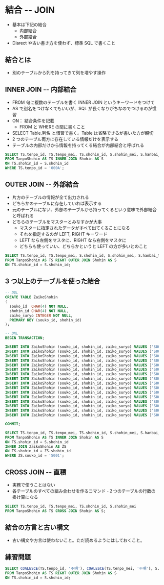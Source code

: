 # 結合 -- JOIN

- 基本は下記の結合
  - 内部結合
  - 外部結合
- Diarect や古い書き方を使わず、標準 SQL で書くこと

## 結合とは

- 別のテーブルから列を持ってきて列を増やす操作

## INNER JOIN -- 内部結合

- FROM 句に複数のテーブルを書く INNER JOIN というキーワードをつけて
- AS で別名をつけなくてもいいが、SQL が長くなりがちなのでつけるのが慣習
- ON： 結合条件を記載
  - FROM と WHERE の間に書くこと
- SELECT Table.列名 と慣習で書く。Table は省略できるが書いた方が親切
- 2 つのテーブル両方に存在している情報だけを表示する
- テーブルの内部だけから情報を持ってくる結合が内部結合と呼ばれる

```sql
SELECT TS.tenpo_id, TS.tenpo_mei, TS.shohin_id, S.shohin_mei, S.hanbai_tanka
FROM TanpoShohin AS TS INNER JOIN Shohin AS S
ON TS.shohin_id = S.shohin_id
WHERE TS.tenpo_id = '000A';


```

## OUTER JOIN -- 外部結合

- 片方のテーブルの情報が全て出力される
- どちらかのテーブルに存在していれば表示する
- 元のテーブルにない、外部のテーブルから持ってくるという意味で外部結合と呼ばれる
- どちらのテーブルをマスターとみなすかが大事
  - マスターに指定されたデータがすべて出てくることになる
  - それを指定するのが LEFT, RIGHT キーワード
  - LEFT なら左側をマスタに、RIGHT なら右側をマスタに
  - どちらも使っていい、どちらかというと LEFT の方が多いとのこと

```sql
SELECT TS.tenpo_id, TS.tenpo_mei, S.shohin_id, S.shohin_mei, S.hanbai_tanka
FROM TanpoShohin AS TS RIGHT OUTER JOIN Shohin AS S
ON TS.shohin_id = S.shohin_id;
```

## 3 つ以上のテーブルを使った結合

```sql
-- DDL
CREATE TABLE ZaikoShohin
(
  souko_id  CHAR(4) NOT NULL,
  shohin_id CHAR(4) NOT NULL,
  zaiko_suryo INTEGER NOT NULL,
  PRIMARY KEY (souko_id, shohin_id)
);

-- DML
BEGIN TRANSACTION;

INSERT INTO ZaikoShohin (souko_id, shohin_id, zaiko_suryo) VALUES ('S001',	'0001',	0);
INSERT INTO ZaikoShohin (souko_id, shohin_id, zaiko_suryo) VALUES ('S001',	'0002',	120);
INSERT INTO ZaikoShohin (souko_id, shohin_id, zaiko_suryo) VALUES ('S001',	'0003',	200);
INSERT INTO ZaikoShohin (souko_id, shohin_id, zaiko_suryo) VALUES ('S001',	'0004',	3);
INSERT INTO ZaikoShohin (souko_id, shohin_id, zaiko_suryo) VALUES ('S001',	'0005',	0);
INSERT INTO ZaikoShohin (souko_id, shohin_id, zaiko_suryo) VALUES ('S001',	'0006',	99);
INSERT INTO ZaikoShohin (souko_id, shohin_id, zaiko_suryo) VALUES ('S001',	'0007',	999);
INSERT INTO ZaikoShohin (souko_id, shohin_id, zaiko_suryo) VALUES ('S001',	'0008',	200);
INSERT INTO ZaikoShohin (souko_id, shohin_id, zaiko_suryo) VALUES ('S002',	'0001',	10);
INSERT INTO ZaikoShohin (souko_id, shohin_id, zaiko_suryo) VALUES ('S002',	'0002',	25);
INSERT INTO ZaikoShohin (souko_id, shohin_id, zaiko_suryo) VALUES ('S002',	'0003',	34);
INSERT INTO ZaikoShohin (souko_id, shohin_id, zaiko_suryo) VALUES ('S002',	'0004',	19);
INSERT INTO ZaikoShohin (souko_id, shohin_id, zaiko_suryo) VALUES ('S002',	'0005',	99);
INSERT INTO ZaikoShohin (souko_id, shohin_id, zaiko_suryo) VALUES ('S002',	'0006',	0);
INSERT INTO ZaikoShohin (souko_id, shohin_id, zaiko_suryo) VALUES ('S002',	'0007',	0);
INSERT INTO ZaikoShohin (souko_id, shohin_id, zaiko_suryo) VALUES ('S002',	'0008',	18);

COMMIT;

```

```sql
SELECT TS.tenpo_id, TS.tenpo_mei, TS.shohin_id, S.shohin_mei, S.hanbai_tanka, ZS.zaiko_suryo
FROM TanpoShohin AS TS INNER JOIN Shohin AS S
ON TS.shohin_id = S.shohin_id
INNER JOIN ZaikoShohin AS ZS
ON TS.shohin_id = ZS.shohin_id
WHERE ZS.souko_id = 'S001';
```

## CROSS JOIN -- 直積

- 実務で使うことはない
- 各テーブルのすべての組み合わせを作るコマンド -２つのテーブルの行数の掛け算になる

```sql
SELECT TS.tenpo_id, TS.tenpo_mei, TS.shohin_id, S.shohin_mei
FROM TanpoShohin AS TS CROSS JOIN Shohin AS S;
```

## 結合の方言と古い構文

- 古い構文や方言は使わないこと。ただ読めるようにはしておくこと。

## 練習問題

```sql
SELECT COALESCE(TS.tenpo_id, '不明'), COALESCE(TS.tenpo_mei, '不明'), S.shohin_id, S.shohin_mei, S.hanbai_tanka
FROM TanpoShohin AS TS RIGHT OUTER JOIN Shohin AS S
ON TS.shohin_id = S.shohin_id;
```

